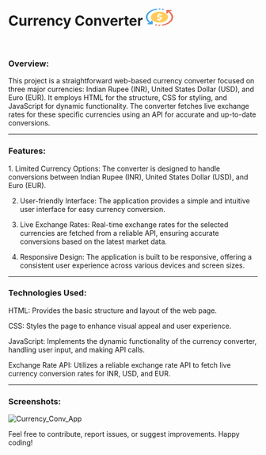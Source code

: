 # Currency Converter <img src="images/fevicon.png" alt="" height="35" width="55"/>
<br>

<h3>Overview:</h3>
This project is a straightforward web-based currency converter focused on three major currencies: Indian Rupee (INR), United States Dollar (USD), and Euro (EUR). It employs HTML for the structure, CSS for styling, and JavaScript for dynamic functionality. The converter fetches live exchange rates for these specific currencies using an API for accurate and up-to-date conversions.
<hr>

<h3>Features:</h3>
1. Limited Currency Options: The converter is designed to handle conversions between Indian Rupee (INR), United States Dollar (USD), and Euro (EUR).

2. User-friendly Interface: The application provides a simple and intuitive user interface for easy currency conversion.

3. Live Exchange Rates: Real-time exchange rates for the selected currencies are fetched from a reliable API, ensuring accurate conversions based on the latest market data.

4. Responsive Design: The application is built to be responsive, offering a consistent user experience across various devices and screen sizes.
<hr>

<h3>Technologies Used:</h3>
HTML: Provides the basic structure and layout of the web page.

CSS: Styles the page to enhance visual appeal and user experience.

JavaScript: Implements the dynamic functionality of the currency converter, handling user input, and making API calls.

Exchange Rate API: Utilizes a reliable exchange rate API to fetch live currency conversion rates for INR, USD, and EUR.
<hr>

<h3>Screenshots:</h3>


![Currency_Conv_App](https://github.com/prajyotkalekar/Currency_Converter/assets/141732867/5af58700-e4a2-413c-89d9-e7de848f8ed9)


Feel free to contribute, report issues, or suggest improvements. Happy coding!
